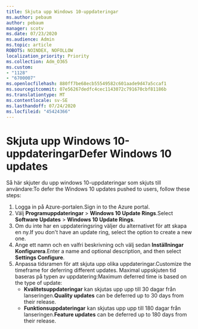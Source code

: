 ```yaml
---
title: Skjuta upp Windows 10-uppdateringar
ms.author: pebaum
author: pebaum
manager: scotv
ms.date: 07/23/2020
ms.audience: Admin
ms.topic: article
ROBOTS: NOINDEX, NOFOLLOW
localization_priority: Priority
ms.collection: Adm_O365
ms.custom:
- "1128"
- "6700007"
ms.openlocfilehash: 880ff7be68ecb55549582c601aade9d47a5ccaf1
ms.sourcegitcommit: 07e56267dedfc4cec1143072c791670cbf81186b
ms.translationtype: MT
ms.contentlocale: sv-SE
ms.lasthandoff: 07/24/2020
ms.locfileid: "45424366"
---
```

# <a name="defer-windows-10-updates"></a><span data-ttu-id="4737f-102">Skjuta upp Windows 10-uppdateringar</span><span class="sxs-lookup"><span data-stu-id="4737f-102">Defer Windows 10 updates</span></span>

<span data-ttu-id="4737f-103">Så här skjuter du upp windows 10-uppdateringar som skjuts till användare:</span><span class="sxs-lookup"><span data-stu-id="4737f-103">To defer the Windows 10 updates pushed to users, follow these steps:</span></span>

1. <span data-ttu-id="4737f-104">Logga in på Azure-portalen.</span><span class="sxs-lookup"><span data-stu-id="4737f-104">Sign in to the Azure portal.</span></span>
2. <span data-ttu-id="4737f-105">Välj **Programuppdateringar**   >   **Windows 10 Update Rings**.</span><span class="sxs-lookup"><span data-stu-id="4737f-105">Select  **Software Updates**  >  **Windows 10 Update Rings**.</span></span>
3. <span data-ttu-id="4737f-106">Om du inte har en uppdateringsring väljer du alternativet för att skapa en ny.</span><span class="sxs-lookup"><span data-stu-id="4737f-106">If you don't have an update ring, select the option to create a new one.</span></span>
4. <span data-ttu-id="4737f-107">Ange ett namn och en valfri beskrivning och välj sedan **Inställningar Konfigurera**.</span><span class="sxs-lookup"><span data-stu-id="4737f-107">Enter a name and optional description, and then select  **Settings Configure**.</span></span>
5. <span data-ttu-id="4737f-108">Anpassa tidsramen för att skjuta upp olika uppdateringar.</span><span class="sxs-lookup"><span data-stu-id="4737f-108">Customize the timeframe for deferring different updates.</span></span> <span data-ttu-id="4737f-109">Maximal uppskjuten tid baseras på typen av uppdatering:</span><span class="sxs-lookup"><span data-stu-id="4737f-109">Maximum deferred time is based on the type of update:</span></span>
    - <span data-ttu-id="4737f-110">**Kvalitetsuppdateringar** kan skjutas upp upp till 30 dagar från lanseringen.</span><span class="sxs-lookup"><span data-stu-id="4737f-110">**Quality updates**  can be deferred up to 30 days from their release.</span></span>
    - <span data-ttu-id="4737f-111">**Funktionsuppdateringar** kan skjutas upp upp till 180 dagar från lanseringen.</span><span class="sxs-lookup"><span data-stu-id="4737f-111">**Feature updates**  can be deferred up to 180 days from their release.</span></span>
